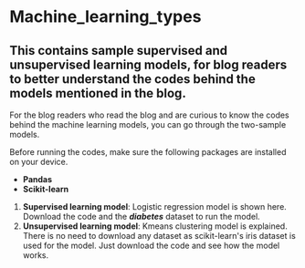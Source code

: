 # Machine_learning_types
## This contains sample supervised and unsupervised learning models, for blog readers to better understand the codes behind the models mentioned in the blog.

For the blog readers who read the blog and are curious to know the codes behind the machine learning models, you can go through the two-sample models.

Before running the codes, make sure the following packages are installed on your device.

*  **Pandas**
*  **Scikit-learn**

1) **Supervised learning model**: Logistic regression model is shown here. Download the code and the ***diabetes*** dataset to run the model.
2) **Unsupervised learning model**: Kmeans clustering model is explained. There is no need to download any dataset as scikit-learn's iris dataset is used for the model. Just download the code and see how the model works.
